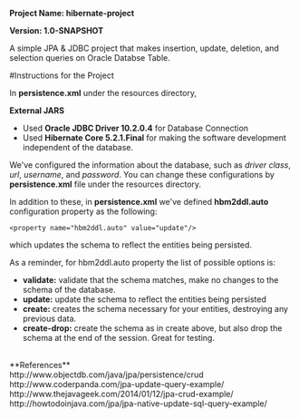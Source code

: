 **Project Name: hibernate-project**

**Version: 1.0-SNAPSHOT**

A simple JPA & JDBC project that makes insertion, update, deletion, and selection queries on Oracle Databse Table.

#Instructions for the Project

In **persistence.xml** under the resources directory,

**External JARS** 

 + Used **Oracle JDBC Driver 10.2.0.4** for Database Connection 
 + Used **Hibernate Core 5.2.1.Final** for making the software development independent of the database.

We've configured the information about the database, such as _driver class_, _url_, _username_, and _password_. You can change these configurations by **persistence.xml** file under the resources directory. 

In addition to these, in **persistence.xml** we've defined **hbm2ddl.auto** configuration property as the following:
```
<property name="hbm2ddl.auto" value="update"/>
```
which updates the schema to reflect the entities being persisted.

As a reminder, for hbm2ddl.auto property the list of possible options is:
 + **validate:** validate that the schema matches, make no changes to the schema of the database.
 + **update:** update the schema to reflect the entities being persisted
 + **create:** creates the schema necessary for your entities, destroying any previous data.
 + **create-drop:** create the schema as in create above, but also drop the schema at the end of the session. Great for testing.

<br>
**References** <br>
http://www.objectdb.com/java/jpa/persistence/crud <br>
http://www.coderpanda.com/jpa-update-query-example/ <br>
http://www.thejavageek.com/2014/01/12/jpa-crud-example/ <br>
http://howtodoinjava.com/jpa/jpa-native-update-sql-query-example/ <br>
